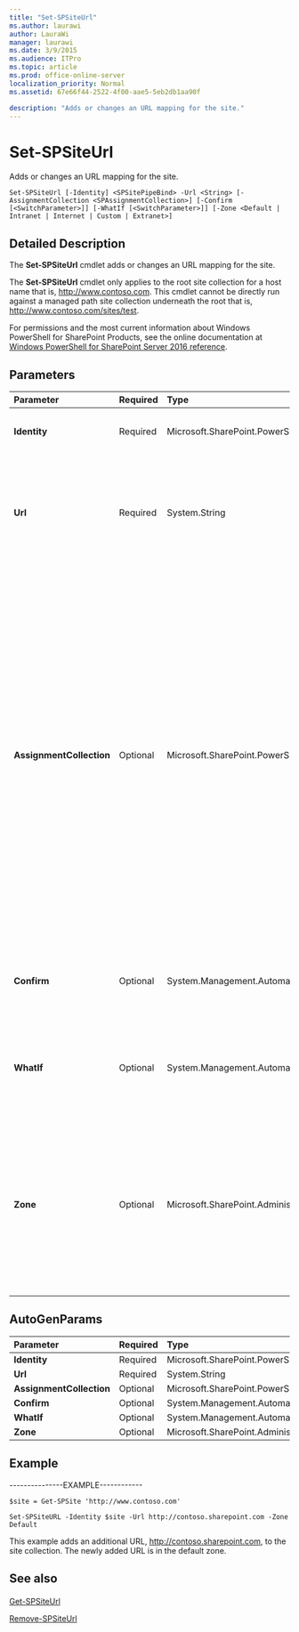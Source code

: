 ```yaml
---
title: "Set-SPSiteUrl"
ms.author: laurawi
author: LauraWi
manager: laurawi
ms.date: 3/9/2015
ms.audience: ITPro
ms.topic: article
ms.prod: office-online-server
localization_priority: Normal
ms.assetid: 67e66f44-2522-4f00-aae5-5eb2db1aa90f

description: "Adds or changes an URL mapping for the site."
---
```


# Set-SPSiteUrl

Adds or changes an URL mapping for the site.
  
```
Set-SPSiteUrl [-Identity] <SPSitePipeBind> -Url <String> [-AssignmentCollection <SPAssignmentCollection>] [-Confirm [<SwitchParameter>]] [-WhatIf [<SwitchParameter>]] [-Zone <Default | Intranet | Internet | Custom | Extranet>]
```

## Detailed Description

The **Set-SPSiteUrl** cmdlet adds or changes an URL mapping for the site. 
  
The **Set-SPSiteUrl** cmdlet only applies to the root site collection for a host name that is, http://www.contoso.com. This cmdlet cannot be directly run against a managed path site collection underneath the root that is, http://www.contoso.com/sites/test. 
  
For permissions and the most current information about Windows PowerShell for SharePoint Products, see the online documentation at [Windows PowerShell for SharePoint Server 2016 reference](https://go.microsoft.com/fwlink/p/?LinkId=671715).
  
## Parameters

|**Parameter**|**Required**|**Type**|**Description**|
|:-----|:-----|:-----|:-----|
|**Identity** <br/> |Required  <br/> |Microsoft.SharePoint.PowerShell.SPSitePipeBind  <br/> |Specifies the URL or GUID of the site collection to set. Must be the root site collection for a host-name.  <br/> |
|**Url** <br/> |Required  <br/> |System.String  <br/> |Specifies the URL. This must be unique. This must be an absolute URL including scheme (that is, https://www.contoso.com). If URL exists, the current entry is updated. Otherwise, the URL entry is added and cannot be in use by another site collection.  <br/> |
|**AssignmentCollection** <br/> |Optional  <br/> |Microsoft.SharePoint.PowerShell.SPAssignmentCollection  <br/> |Manages objects for the purpose of proper disposal. Use of objects, such as **SPWeb** or **SPSite**, can use large amounts of memory and use of these objects in Windows PowerShell scripts requires proper memory management. Using the **SPAssignment** object, you can assign objects to a variable and dispose of the objects after they are needed to free up memory. When **SPWeb**, **SPSite**, or **SPSiteAdministration** objects are used, the objects are automatically disposed of if an assignment collection or the **Global** parameter is not used.  <br/> > [!NOTE]> When the **Global** parameter is used, all objects are contained in the global store. If objects are not immediately used, or disposed of by using the **Stop-SPAssignment** command, an out-of-memory scenario can occur.           |
|**Confirm** <br/> |Optional  <br/> |System.Management.Automation.SwitchParameter  <br/> |Prompts you for confirmation before executing the command. For more information, type the following command: **get-help about_commonparameters** <br/> |
|**WhatIf** <br/> |Optional  <br/> |System.Management.Automation.SwitchParameter  <br/> |Displays a message that describes the effect of the command instead of executing the command. For more information, type the following command: **get-help about_commonparameters** <br/> |
|**Zone** <br/> |Optional  <br/> |Microsoft.SharePoint.Administration.SPUrlZone  <br/> | Specifies one of the five zones with which the alternate URL is associated.  <br/>  The type must be any one of the following values:  <br/>  Default  <br/>  Intranet  <br/>  Internet  <br/>  Custom  <br/>  Extranet  <br/>  If the **Zone** parameter is not specified and is a new entry, the default value is set. If an entry exists and is not specified, do not change.  <br/> |
   
## AutoGenParams

|**Parameter**|**Required**|**Type**|**Description**|
|:-----|:-----|:-----|:-----|
|**Identity** <br/> |Required  <br/> |Microsoft.SharePoint.PowerShell.SPSitePipeBind  <br/> ||
|**Url** <br/> |Required  <br/> |System.String  <br/> ||
|**AssignmentCollection** <br/> |Optional  <br/> |Microsoft.SharePoint.PowerShell.SPAssignmentCollection  <br/> ||
|**Confirm** <br/> |Optional  <br/> |System.Management.Automation.SwitchParameter  <br/> ||
|**WhatIf** <br/> |Optional  <br/> |System.Management.Automation.SwitchParameter  <br/> ||
|**Zone** <br/> |Optional  <br/> |Microsoft.SharePoint.Administration.SPUrlZone  <br/> ||
   
## Example

---------------EXAMPLE------------ 
  
```
$site = Get-SPSite 'http://www.contoso.com'
```

```
Set-SPSiteURL -Identity $site -Url http://contoso.sharepoint.com -Zone Default

```

This example adds an additional URL, http://contoso.sharepoint.com, to the site collection. The newly added URL is in the default zone.
  
## See also

#### 

[Get-SPSiteUrl](get-spsiteurl.md)
  
[Remove-SPSiteUrl](remove-spsiteurl.md)

